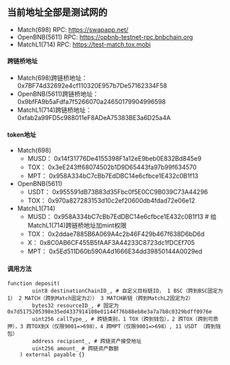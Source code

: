 ## 当前地址全部是测试网的

- Match(698) RPC: https://swapapp.net/
- OpenBNB(5611) RPC: https://opbnb-testnet-rpc.bnbchain.org
- MatchL1(714) RPC: https://test-match.tox.mobi

#### 跨链桥地址

- Match(698)跨链桥地址： 0x7BF74d32692e4cf110320E957b7De57162334F58
- OpenBNB(5611)跨链桥地址： 0x9bfFA9b5aFdfa7f5266070a24650179904996598
- MatchL1(714)跨链桥地址： 0xfab2a99FD5c988011eF8ADeA75383BE3a6D25a4A

#### token地址

- Match(698)
    - MUSD： 0x14f31776De4155398F1a12eE9beb0E832Bd845e9
    - TOX： 0x3eE243ff68074502b1D9D65443fa97b99f634570
    - MPT： 0x958A334bC7cBb7EdDBC14e6cfbce1E432c0B1f13
- OpenBNB(5611)
    - USDT： 0x955591dB73B83d35Fbc0f5E0CC9B039C73A44296
    - TOX： 0x970a827283153d10c2ef20600db4fdad72e06e12
- MatchL1(714)
    - MUSD： 0x958A334bC7cBb7EdDBC14e6cfbce1E432c0B1f13 # 给MatchL1(714)跨链桥地址加mint权限
    - TOX： 0x2ddae7885B6A069A4c2b46F429b467f638D6bD6d
    - X： 0x8C0AB6CF455B5fAAF3A44233C8723dc1fDCEf705
    - MPT： 0x5Ed511D60b590A4d1666E34dd39850144A0029ed

#### 调用方法

```shell
function deposit(
        uint8 destinationChainID_, # 自定义目标链ID， 1 BSC（跨到BSC固定为1） 2 MATCH（跨到Match固定为2）） 3 MATCH新链（跨到MatchL2固定为2）
        bytes32 resourceID_, # 固定为 0x7d5175205398e35ed4337914108e01144f76b88eb8e3a7a7b8c0329bdff0976e
        uint256 callType_, # 跨链类别，1 TOX（跨到钱包），2 跨TOX（跨到可质押），3 跨TOX到X（仅限9001=>698），4 跨MPT（仅限9001=>698）, 11 USDT （跨到钱包）
        address recipient_, # 跨链资产接受地址
        uint256 amount_ # 跨链资产数额
    ) external payable {}

```